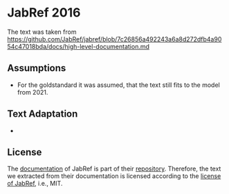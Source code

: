 # JabRef 2016

The text was taken from https://github.com/JabRef/jabref/blob/7c26856a492243a6a8d272dfb4a9054c47018bda/docs/high-level-documentation.md

## Assumptions

* For the goldstandard it was assumed, that the text still fits to the model from 2021.

## Text Adaptation

 -
 
## License

The [documentation](https://github.com/JabRef/jabref/blob/7c26856a492243a6a8d272dfb4a9054c47018bda/docs/high-level-documentation.md) of JabRef is part of their [repository](https://github.com/JabRef/jabref/).
Therefore, the text we extracted from their documentation is licensed according to the [license of JabRef](https://github.com/JabRef/jabref/blob/main/LICENSE.md), i.e., MIT.